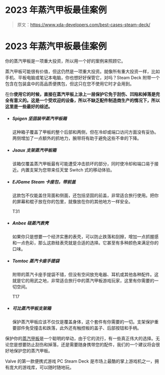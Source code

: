 # 2023 年蒸汽甲板最佳案例

> 原文：<https://www.xda-developers.com/best-cases-steam-deck/>

# 2023 年蒸汽甲板最佳案例

你的蒸汽甲板是一项重大投资，所以用一个好的案例来照顾它。

蒸汽甲板可能很有价值，但这仍然是一项重大投资。就像所有重大投资一样，比如手机、平板电脑或笔记本电脑，你也想好好保管它，对吗？Steam Deck 附带一个包含在包装盒中的高品质便携包，但这只在您不使用它时才会用到。

在你**使用它的时候，直接在蒸汽甲板上涂上一层保护它免于刮伤、凹陷和掉落是完全有意义的。这是一个受欢迎的设备，所以不缺乏配件制造商生产的情况下，所以这里是一些最好的综述。**

*   ##### Spigen 坚固装甲蒸汽甲板箱

    这种箱子覆盖了甲板的整个后部和两侧，但在冷却或端口访问方面没有妥协。两侧增加了一点额外的抓地力，腕带将有助于避免这些不幸的下降。

*   ##### Jsaux 支架蒸汽甲板箱

    该箱仅覆盖蒸汽甲板最有可能遭受冲击损坏的部分，同时使冷却和端口易于接近。内置支架为您带来任天堂 Switch 式的移动体验。

*   ##### EJGame Steam 卡座包，带前盖

    这款包不仅能盖住背面和侧面，还包括坚固的前盖，非常适合旅行使用。把你的屏幕和棍子放在你的包里，就像放在你的其他地方一样安全。

    T31
*   ##### Anbee 硅蒸汽表壳

    如果你只是想要一个经济实惠的表壳，可以防止跌落和刮擦，增加一点抓握感和一点色彩，那么这款硅表壳就是合适的选择。它甚至有多种颜色来满足你的口味。

*   ##### Tomtoc 蒸汽卡座手提袋

    附带的蒸汽卡座手提袋不错，但没有空间放充电器、耳机或其他各种配件。这就是它的用武之地，非常适合旅行中的蒸汽甲板游戏玩家，这里有你需要的一切空间。

    T17
*   ##### 可比蒸汽甲板支架箱

    保护蒸汽甲板应该不仅仅是覆盖身体，这个套件有你需要的一切。支架保护重要部件免受撞击和跌落，此外还有触控板的盖子、后部按钮和手柄。

保护你的[蒸汽甲板](https://www.xda-developers.com/valve-steam-deck-changes-gaming/)是一个聪明的举动，由于它的流行，有一些真正伟大的选择。无论您是想要防止刮伤和掉落，还是需要随身携带您的配件，我们的一个建议将会很好地保护您的蒸汽甲板。

Valve 的第一款便携式游戏 PC Steam Deck 是市场上最酷的掌上游戏机之一，拥有庞大的游戏库，可以随时随地玩。